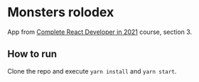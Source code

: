 # Monsters rolodex

App from [Complete React Developer in 2021](https://www.udemy.com/course/complete-react-developer-zero-to-mastery/) course, section 3.

## How to run

Clone the repo and execute `yarn install` and `yarn start`.


